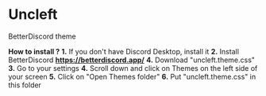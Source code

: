 # Uncleft
 BetterDiscord theme

**How to install ?**
**1.** If you don't have Discord Desktop, install it
**2.** Install BetterDiscord __https://betterdiscord.app/__
**4.** Download "uncleft.theme.css"
**3.** Go to your settings
**4.** Scroll down and click on Themes on the left side of your screen
**5.** Click on "Open Themes folder"
**6.** Put "uncleft.theme.css" in this folder
